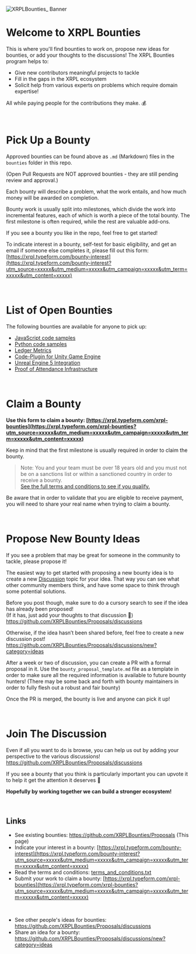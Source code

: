 ![XRPLBounties_ Banner](https://user-images.githubusercontent.com/81505/187058580-15bde16a-18b8-47b4-940f-80401564a99c.png)

# Welcome to XRPL Bounties

This is where you'll find bounties to work on, propose new ideas for bounties, or add your thoughts to the discussions!
The XRPL Bounties program helps to:

- Give new contributors meaningful projects to tackle
- Fill in the gaps in the XRPL ecosystem
- Solicit help from various experts on problems which require domain expertise!

All while paying people for the contributions they make. 💰

<br>

# Pick Up a Bounty

Approved bounties can be found above as `.md` (Markdown) files in the `bounties` folder in this repo.

(Open Pull Requests are NOT approved bounties - they are still pending review and approval.)

Each bounty will describe a problem, what the work entails, and how much money will be awarded on completion.

Bounty work is usually split into milestones, which divide the work into incremental features, each of which is worth a piece of the total bounty. The first milestone is often required, while the rest are valuable add-ons.

If you see a bounty you like in the repo, feel free to get started!

To indicate interest in a bounty, self-test for basic eligibility, and get an email if someone else completes it, please fill out this form: 
[https://xrpl.typeform.com/bounty-interest](https://xrpl.typeform.com/bounty-interest?utm_source=xxxxx&utm_medium=xxxxx&utm_campaign=xxxxx&utm_term=xxxxx&utm_content=xxxxx)

<br>

# List of Open Bounties

The following bounties are available for anyone to pick up:

- [JavaScript code samples](https://github.com/XRPLBounties/Proposals/blob/main/bounties/0%20JavaScript%20code%20samples.md)
- [Python code samples](https://github.com/XRPLBounties/Proposals/blob/main/bounties/1%20Python%20code%20samples.md)
- [Ledger Metrics](https://github.com/XRPLBounties/Proposals/blob/main/bounties/2%20Ledger%20Metrics.md)
- [Code-Plugin for Unity Game Engine](https://github.com/XRPLBounties/Proposals/blob/main/bounties/3%20Code-Plugin%20for%20Unity%20Game%20Engine.md)
- [Unreal Engine 5 Integration](https://github.com/XRPLBounties/Proposals/blob/main/bounties/4%20Unreal%20Engine%205%20Integration.md)
- [Proof of Attendance Infrastructure](https://github.com/XRPLBounties/Proposals/blob/main/bounties/5%20Proof%20of%20Attendance%20Infrastructure.md)

<br>

# Claim a Bounty

**Use this form to claim a bounty: [https://xrpl.typeform.com/xrpl-bounties](https://xrpl.typeform.com/xrpl-bounties?utm_source=xxxxx&utm_medium=xxxxx&utm_campaign=xxxxx&utm_term=xxxxx&utm_content=xxxxx)**

Keep in mind that the first milestone is usually required in order to claim the bounty.

> Note: You and your team must be over 18 years old and you must not be on a sanctions list or within a sanctioned country in order to receive a bounty. <br>[See the full terms and conditions to see if you qualify.](terms_and_conditions.txt)

Be aware that in order to validate that you are eligible to receive payment, you will need to share your real name when trying to claim a bounty.

<br>

# Propose New Bounty Ideas

If you see a problem that may be great for someone in the community to tackle, please propose it!

The easiest way to get started with proposing a new bounty idea is to create a new [Discussion](https://github.com/XRPLBounties/Proposals/discussions) topic for your idea. That way you can see what other community members think, and have some space to think through some potential solutions.

Before you post though, make sure to do a cursory search to see if the idea has already been proposed! <br>
(If it has, just add your thoughts to that discussion 🙂) <br>
https://github.com/XRPLBounties/Proposals/discussions

Otherwise, if the idea hasn’t been shared before, feel free to create a new discussion post! <br> https://github.com/XRPLBounties/Proposals/discussions/new?category=ideas

After a week or two of discussion, you can create a PR with a formal proposal in it. Use the `bounty_proposal_template.md` file as a template in order to make sure all the required information is available to future bounty hunters! (There may be some back and forth with bounty maintainers in order to fully flesh out a robust and fair bounty)

Once the PR is merged, the bounty is live and anyone can pick it up!

<br>

# Join The Discussion

Even if all you want to do is browse, you can help us out by adding your perspective to the various discussions!
https://github.com/XRPLBounties/Proposals/discussions

If you see a bounty that you think is particularly important you can upvote it to help it get the attention it deserves 🙂

**Hopefully by working together we can build a stronger ecosystem!**

<br>

## Links

- See existing bounties: https://github.com/XRPLBounties/Proposals (This page)
- Indicate your interest in a bounty: [https://xrpl.typeform.com/bounty-interest](https://xrpl.typeform.com/bounty-interest?utm_source=xxxxx&utm_medium=xxxxx&utm_campaign=xxxxx&utm_term=xxxxx&utm_content=xxxxx)
- Read the terms and conditions: [terms_and_conditions.txt](terms_and_conditions.txt)
- Submit your work to claim a bounty: [https://xrpl.typeform.com/xrpl-bounties](https://xrpl.typeform.com/xrpl-bounties?utm_source=xxxxx&utm_medium=xxxxx&utm_campaign=xxxxx&utm_term=xxxxx&utm_content=xxxxx)

<br>

- See other people's ideas for bounties: https://github.com/XRPLBounties/Proposals/discussions
- Share an idea for a bounty: https://github.com/XRPLBounties/Proposals/discussions/new?category=ideas
